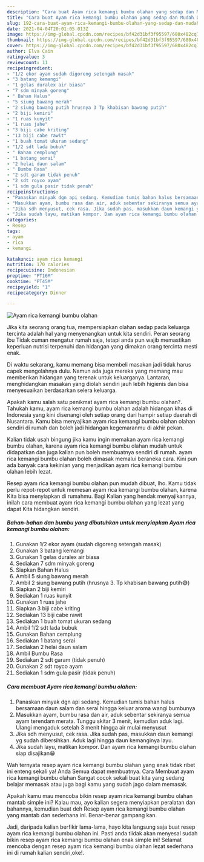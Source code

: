 ```yaml
---
description: "Cara buat Ayam rica kemangi bumbu olahan yang sedap dan Mudah Dibuat"
title: "Cara buat Ayam rica kemangi bumbu olahan yang sedap dan Mudah Dibuat"
slug: 192-cara-buat-ayam-rica-kemangi-bumbu-olahan-yang-sedap-dan-mudah-dibuat
date: 2021-04-04T20:01:05.013Z
image: https://img-global.cpcdn.com/recipes/bf42d31bf3f95597/680x482cq70/ayam-rica-kemangi-bumbu-olahan-foto-resep-utama.jpg
thumbnail: https://img-global.cpcdn.com/recipes/bf42d31bf3f95597/680x482cq70/ayam-rica-kemangi-bumbu-olahan-foto-resep-utama.jpg
cover: https://img-global.cpcdn.com/recipes/bf42d31bf3f95597/680x482cq70/ayam-rica-kemangi-bumbu-olahan-foto-resep-utama.jpg
author: Elva Cain
ratingvalue: 3
reviewcount: 11
recipeingredient:
- "1/2 ekor ayam sudah digoreng setengah masak"
- "3 batang kemangi"
- "1 gelas duralex air biasa"
- "7 sdm minyak goreng"
- " Bahan Halus"
- "5 siung bawang merah"
- "2 siung bawang putih hrusnya 3 Tp khabisan bawang putih"
- "2 biji kemiri"
- "1 ruas kunyit"
- "1 ruas jahe"
- "3 biji cabe kriting"
- "13 biji cabe rawit"
- "1 buah tomat ukuran sedang"
- "1/2 sdt lada bubuk"
- " Bahan cemplung"
- "1 batang serai"
- "2 helai daun salam"
- " Bumbu Rasa"
- "2 sdt garam tidak penuh"
- "2 sdt royco ayam"
- "1 sdm gula pasir tidak penuh"
recipeinstructions:
- "Panaskan minyak dgn api sedang. Kemudian tumis bahan halus bersamaan daun salam dan serai hingga keluar aroma wangi bumbunya"
- "Masukkan ayam, bumbu rasa dan air, aduk sebentar sekiranya semua ayam terendam merata. Tunggu skitar 3 menit, kemudian aduk lagi. Ulangi mengaduk setelah 3 menit hingga air mulai menyusut"
- "Jika sdh menyusut, cek rasa. Jika sudah pas, masukkan daun kemangi yg sudah dibersihkan. Aduk lagi hingga daun kemanginya layu."
- "Jika sudah layu, matikan kompor. Dan ayam rica kemangi bumbu olahan siap disajikan😁"
categories:
- Resep
tags:
- ayam
- rica
- kemangi

katakunci: ayam rica kemangi 
nutrition: 170 calories
recipecuisine: Indonesian
preptime: "PT16M"
cooktime: "PT45M"
recipeyield: "1"
recipecategory: Dinner

---
```



![Ayam rica kemangi bumbu olahan](https://img-global.cpcdn.com/recipes/bf42d31bf3f95597/680x482cq70/ayam-rica-kemangi-bumbu-olahan-foto-resep-utama.jpg)

Jika kita seorang orang tua, mempersiapkan olahan sedap pada keluarga tercinta adalah hal yang menyenangkan untuk kita sendiri. Peran seorang ibu Tidak cuman mengatur rumah saja, tetapi anda pun wajib memastikan keperluan nutrisi terpenuhi dan hidangan yang dimakan orang tercinta mesti enak.

Di waktu  sekarang, kamu memang bisa membeli masakan jadi tidak harus capek mengolahnya dulu. Namun ada juga mereka yang memang mau memberikan hidangan yang terenak untuk keluarganya. Lantaran, menghidangkan masakan yang diolah sendiri jauh lebih higienis dan bisa menyesuaikan berdasarkan selera keluarga. 



Apakah kamu salah satu penikmat ayam rica kemangi bumbu olahan?. Tahukah kamu, ayam rica kemangi bumbu olahan adalah hidangan khas di Indonesia yang kini disenangi oleh setiap orang dari hampir setiap daerah di Nusantara. Kamu bisa menyajikan ayam rica kemangi bumbu olahan olahan sendiri di rumah dan boleh jadi hidangan kegemaranmu di akhir pekan.

Kalian tidak usah bingung jika kamu ingin memakan ayam rica kemangi bumbu olahan, karena ayam rica kemangi bumbu olahan mudah untuk didapatkan dan juga kalian pun boleh membuatnya sendiri di rumah. ayam rica kemangi bumbu olahan boleh dimasak memalui beraneka cara. Kini pun ada banyak cara kekinian yang menjadikan ayam rica kemangi bumbu olahan lebih lezat.

Resep ayam rica kemangi bumbu olahan pun mudah dibuat, lho. Kamu tidak perlu repot-repot untuk memesan ayam rica kemangi bumbu olahan, karena Kita bisa menyiapkan di rumahmu. Bagi Kalian yang hendak menyajikannya, inilah cara membuat ayam rica kemangi bumbu olahan yang lezat yang dapat Kita hidangkan sendiri.

<!--inarticleads1-->

##### Bahan-bahan dan bumbu yang dibutuhkan untuk menyiapkan Ayam rica kemangi bumbu olahan:

1. Gunakan 1/2 ekor ayam (sudah digoreng setengah masak)
1. Gunakan 3 batang kemangi
1. Gunakan 1 gelas duralex air biasa
1. Sediakan 7 sdm minyak goreng
1. Siapkan  Bahan Halus
1. Ambil 5 siung bawang merah
1. Ambil 2 siung bawang putih (hrusnya 3. Tp khabisan bawang putih😅)
1. Siapkan 2 biji kemiri
1. Sediakan 1 ruas kunyit
1. Gunakan 1 ruas jahe
1. Siapkan 3 biji cabe kriting
1. Sediakan 13 biji cabe rawit
1. Sediakan 1 buah tomat ukuran sedang
1. Ambil 1/2 sdt lada bubuk
1. Gunakan  Bahan cemplung
1. Sediakan 1 batang serai
1. Sediakan 2 helai daun salam
1. Ambil  Bumbu Rasa
1. Sediakan 2 sdt garam (tidak penuh)
1. Gunakan 2 sdt royco ayam
1. Sediakan 1 sdm gula pasir (tidak penuh)




<!--inarticleads2-->

##### Cara membuat Ayam rica kemangi bumbu olahan:

1. Panaskan minyak dgn api sedang. Kemudian tumis bahan halus bersamaan daun salam dan serai hingga keluar aroma wangi bumbunya
1. Masukkan ayam, bumbu rasa dan air, aduk sebentar sekiranya semua ayam terendam merata. Tunggu skitar 3 menit, kemudian aduk lagi. Ulangi mengaduk setelah 3 menit hingga air mulai menyusut
1. Jika sdh menyusut, cek rasa. Jika sudah pas, masukkan daun kemangi yg sudah dibersihkan. Aduk lagi hingga daun kemanginya layu.
1. Jika sudah layu, matikan kompor. Dan ayam rica kemangi bumbu olahan siap disajikan😁




Wah ternyata resep ayam rica kemangi bumbu olahan yang enak tidak ribet ini enteng sekali ya! Anda Semua dapat membuatnya. Cara Membuat ayam rica kemangi bumbu olahan Sangat cocok sekali buat kita yang sedang belajar memasak atau juga bagi kamu yang sudah jago dalam memasak.

Apakah kamu mau mencoba bikin resep ayam rica kemangi bumbu olahan mantab simple ini? Kalau mau, ayo kalian segera menyiapkan peralatan dan bahannya, kemudian buat deh Resep ayam rica kemangi bumbu olahan yang mantab dan sederhana ini. Benar-benar gampang kan. 

Jadi, daripada kalian berfikir lama-lama, hayo kita langsung saja buat resep ayam rica kemangi bumbu olahan ini. Pasti anda tiidak akan menyesal sudah bikin resep ayam rica kemangi bumbu olahan enak simple ini! Selamat mencoba dengan resep ayam rica kemangi bumbu olahan lezat sederhana ini di rumah kalian sendiri,oke!.

